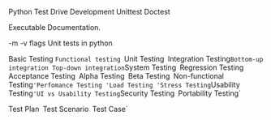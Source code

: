 Python Test Drive Development
Unittest Doctest

Executable Documentation.

-m -v flags
Unit tests in python

Basic Testing
`Functional testing
`Unit Testing`
`Integration Testing`
    Bottom-up integration
    Top-down integration
`System Testing`
`Regression Testing`
`Acceptance Testing`
`Alpha Testing`
`Beta Testing`
`Non-functional Testing`
    'Perfomance Testing
    'Load Testing
    'Stress Testing
`Usability Testing`
    'UI vs Usability Testing
`Security Testing`
`Portability Testing`

Test Plan`
`Test Scenario`
`Test Case`
